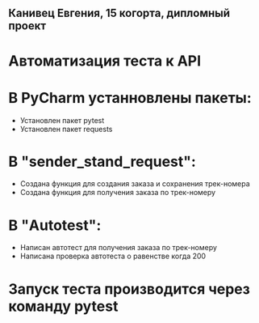 ## Канивец Евгения, 15 когорта, дипломный проект


# Автоматизация теста к API

# В PyCharm устанновлены пакеты:
- Установлен пакет pytest
- Установлен пакет requests
  
# В "sender_stand_request":
- Создана функция для создания заказа и сохранения трек-номера
- Создана функция для получения заказа по трек-номеру

# В "Autotest":
- Написан автотест для получения заказа по трек-номеру
- Написана проверка автотеста о равенстве когда 200

# Запуск теста производится через команду pytest

